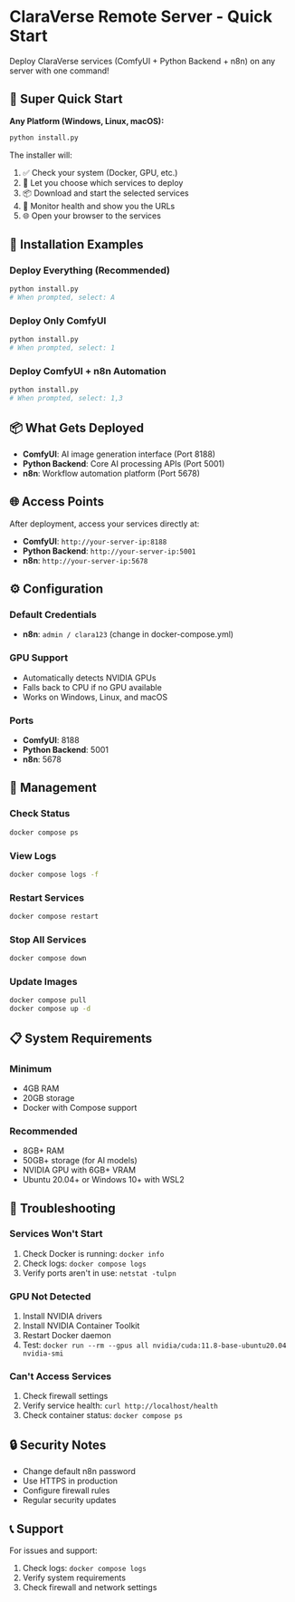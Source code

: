 # ClaraVerse Remote Server - Quick Start

Deploy ClaraVerse services (ComfyUI + Python Backend + n8n) on any server with one command!

## 🚀 Super Quick Start

**Any Platform (Windows, Linux, macOS):**
```bash
python install.py
```

The installer will:
1. ✅ Check your system (Docker, GPU, etc.)
2. 🎯 Let you choose which services to deploy
3. 📦 Download and start the selected services
4. 🏥 Monitor health and show you the URLs
5. 🌐 Open your browser to the services

## 📱 Installation Examples

### Deploy Everything (Recommended)
```bash
python install.py
# When prompted, select: A
```

### Deploy Only ComfyUI
```bash
python install.py
# When prompted, select: 1
```

### Deploy ComfyUI + n8n Automation
```bash
python install.py
# When prompted, select: 1,3
```

## 📦 What Gets Deployed

- **ComfyUI**: AI image generation interface (Port 8188)
- **Python Backend**: Core AI processing APIs (Port 5001)
- **n8n**: Workflow automation platform (Port 5678)

## 🌐 Access Points

After deployment, access your services directly at:

- **ComfyUI**: `http://your-server-ip:8188`
- **Python Backend**: `http://your-server-ip:5001`
- **n8n**: `http://your-server-ip:5678`

## ⚙️ Configuration

### Default Credentials
- **n8n**: `admin / clara123` (change in docker-compose.yml)

### GPU Support
- Automatically detects NVIDIA GPUs
- Falls back to CPU if no GPU available
- Works on Windows, Linux, and macOS

### Ports
- **ComfyUI**: 8188
- **Python Backend**: 5001
- **n8n**: 5678

## 🔧 Management

### Check Status
```bash
docker compose ps
```

### View Logs
```bash
docker compose logs -f
```

### Restart Services
```bash
docker compose restart
```

### Stop All Services
```bash
docker compose down
```

### Update Images
```bash
docker compose pull
docker compose up -d
```

## 📋 System Requirements

### Minimum
- 4GB RAM
- 20GB storage
- Docker with Compose support

### Recommended
- 8GB+ RAM
- 50GB+ storage (for AI models)
- NVIDIA GPU with 6GB+ VRAM
- Ubuntu 20.04+ or Windows 10+ with WSL2

## 🐛 Troubleshooting

### Services Won't Start
1. Check Docker is running: `docker info`
2. Check logs: `docker compose logs`
3. Verify ports aren't in use: `netstat -tulpn`

### GPU Not Detected
1. Install NVIDIA drivers
2. Install NVIDIA Container Toolkit
3. Restart Docker daemon
4. Test: `docker run --rm --gpus all nvidia/cuda:11.8-base-ubuntu20.04 nvidia-smi`

### Can't Access Services
1. Check firewall settings
2. Verify service health: `curl http://localhost/health`
3. Check container status: `docker compose ps`

## 🔒 Security Notes

- Change default n8n password
- Use HTTPS in production
- Configure firewall rules
- Regular security updates

## 📞 Support

For issues and support:
1. Check logs: `docker compose logs`
2. Verify system requirements
3. Check firewall and network settings